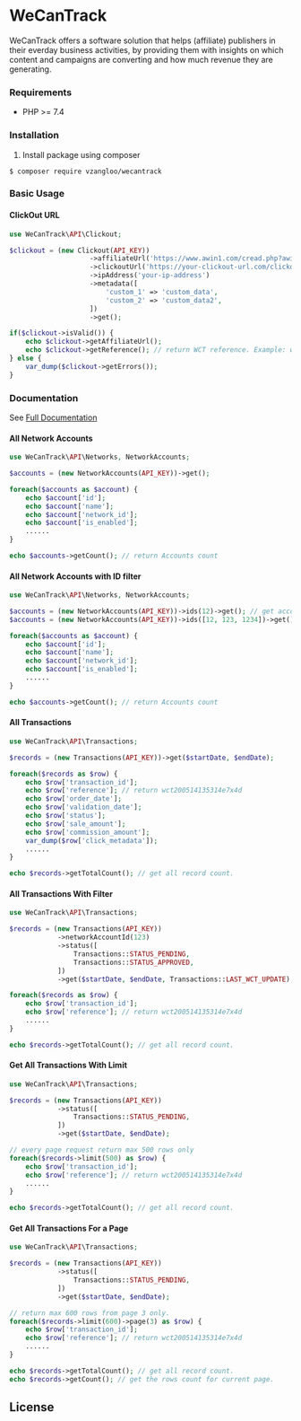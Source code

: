 # WeCanTrack
WeCanTrack offers a software solution that helps (affiliate) publishers in their everday business activities, by providing them with insights on which content and campaigns are converting and how much revenue they are generating.

### Requirements
- PHP >= 7.4

### Installation
1. Install package using composer
```shell
$ composer require vzangloo/wecantrack
```

### Basic Usage

#### ClickOut URL
```php
use WeCanTrack\API\Clickout;

$clickout = (new Clickout(API_KEY))
                    ->affiliateUrl('https://www.awin1.com/cread.php?awinmid=10921&awinaffid=211395&clickref2=MY&...')
                    ->clickoutUrl('https://your-clickout-url.com/clickout')
                    ->ipAddress('your-ip-address')
                    ->metadata([
                        'custom_1' => 'custom_data',
                        'custom_2' => 'custom_data2',
                    ])
                    ->get();

if($clickout->isValid()) {
    echo $clickout->getAffiliateUrl();
    echo $clickout->getReference(); // return WCT reference. Example: wct200514135314e7x4d
} else {
    var_dump($clickout->getErrors());
}
```

### Documentation
See [Full Documentation](https://docs.wecantrack.com/)


#### All Network Accounts
```php
use WeCanTrack\API\Networks, NetworkAccounts;

$accounts = (new NetworkAccounts(API_KEY))->get();

foreach($accounts as $account) {
    echo $account['id'];
    echo $account['name'];
    echo $account['network_id'];
    echo $account['is_enabled'];
    ......
}

echo $accounts->getCount(); // return Accounts count
```

#### All Network Accounts with ID filter
```php
use WeCanTrack\API\Networks, NetworkAccounts;

$accounts = (new NetworkAccounts(API_KEY))->ids(12)->get(); // get account where its id = 12
$accounts = (new NetworkAccounts(API_KEY))->ids([12, 123, 1234])->get(); // get accounts where its ids are 12, 123, 1234

foreach($accounts as $account) {
    echo $account['id'];
    echo $account['name'];
    echo $account['network_id'];
    echo $account['is_enabled'];
    ......
}

echo $accounts->getCount(); // return Accounts count
```

#### All Transactions
```php
use WeCanTrack\API\Transactions;

$records = (new Transactions(API_KEY))->get($startDate, $endDate);

foreach($records as $row) {
    echo $row['transaction_id'];
    echo $row['reference']; // return wct200514135314e7x4d
    echo $row['order_date'];
    echo $row['validation_date'];
    echo $row['status'];
    echo $row['sale_amount'];
    echo $row['commission_amount'];
    var_dump($row['click_metadata']);
    ......
}

echo $records->getTotalCount(); // get all record count.
```

#### All Transactions With Filter
```php
use WeCanTrack\API\Transactions;

$records = (new Transactions(API_KEY))
            ->networkAccountId(123)
            ->status([
                Transactions::STATUS_PENDING,
                Transactions::STATUS_APPROVED,
            ])
            ->get($startDate, $endDate, Transactions::LAST_WCT_UPDATE);

foreach($records as $row) {
    echo $row['transaction_id'];
    echo $row['reference']; // return wct200514135314e7x4d
    ......
}

echo $records->getTotalCount(); // get all record count.
```

#### Get All Transactions With Limit
```php
use WeCanTrack\API\Transactions;

$records = (new Transactions(API_KEY))
            ->status([
                Transactions::STATUS_PENDING,
            ])
            ->get($startDate, $endDate);

// every page request return max 500 rows only
foreach($records->limit(500) as $row) {
    echo $row['transaction_id'];
    echo $row['reference']; // return wct200514135314e7x4d
    ......
}

echo $records->getTotalCount(); // get all record count.
```

#### Get All Transactions For a Page
```php
use WeCanTrack\API\Transactions;

$records = (new Transactions(API_KEY))
            ->status([
                Transactions::STATUS_PENDING,
            ])
            ->get($startDate, $endDate);

// return max 600 rows from page 3 only.
foreach($records->limit(600)->page(3) as $row) {
    echo $row['transaction_id'];
    echo $row['reference']; // return wct200514135314e7x4d
    ......
}

echo $records->getTotalCount(); // get all record count.
echo $records->getCount(); // get the rows count for current page.
```

## License

